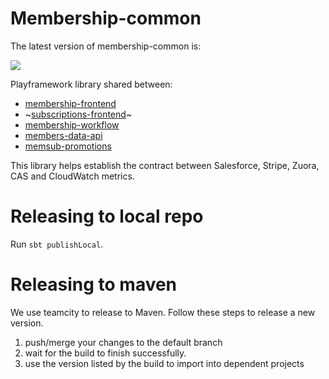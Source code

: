 Membership-common
=================

The latest version of membership-common is:

![](https://maven-badges.herokuapp.com/maven-central/com.gu/membership-common_2.13/badge.svg)

Playframework library shared between:

+ [membership-frontend](https://github.com/guardian/membership-frontend)
+ ~[subscriptions-frontend](https://github.com/guardian/subscriptions-frontend)~
+ [membership-workflow](https://github.com/guardian/membership-workflow)
+ [members-data-api](https://github.com/guardian/members-data-api)
+ [memsub-promotions](https://github.com/guardian/memsub-promotions)

This library helps establish the contract between Salesforce, Stripe, Zuora, CAS and CloudWatch metrics.

Releasing to local repo
==================

Run `sbt publishLocal`.


Releasing to maven
==================

We use teamcity to release to Maven.  Follow these steps to release a new version.

1. push/merge your changes to the default branch
1. wait for the build to finish successfully.
1. use the version listed by the build to import into dependent projects
